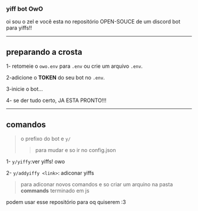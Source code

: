 ### yiff bot OwO


oi sou o zel e você esta no repositório OPEN-SOUCE de um discord
bot para yiffs!!

---

## preparando a crosta

1- retomeie o `owo.env` para `.env` ou crie um arquivo `.env`.

2-adicione o **TOKEN** do seu bot no `.env`.

3-inicie o bot...

4- se der tudo certo, JA ESTA PRONTO!!!

---

## comandos

> o prefixo do bot e `y/`
>> para mudar e so ir no config.json


1- `y/yiffy`:ver yiffs! owo

2- `y/addyiffy <link>`: adiconar yiffs

> para adiconar novos comandos e so criar um arquino na pasta **commands** terminado em js


podem usar esse repositório para oq quiserem :3